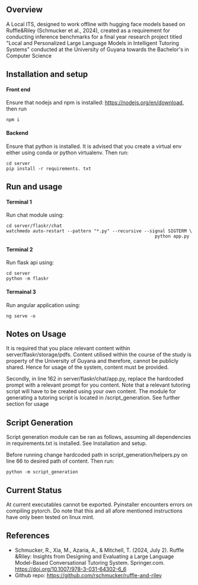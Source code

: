 ## Overview
A Local ITS, designed to work offline with hugging face models based on Ruffle&Riley (Schmucker et al., 2024), created as a requirement for conducting inference benchmarks for a final year research project titled "Local and Personalized Large Language Models in Intelligent Tutoring Systems" conducted at the University of Guyana towards the Bachelor's in Computer Science

## Installation and setup
#### Front end
Ensure that nodejs and npm is installed: https://nodejs.org/en/download, then run
```
npm i
```
#### Backend

Ensure that python is installed. It is advised that you create a virtual env either using conda or python virtualenv. Then run:

```
cd server
pip install -r requirements. txt
```

## Run and usage

#### Terminal 1
Run chat module using:
```
cd server/flaskr/chat
watchmedo auto-restart --pattern "*.py" --recursive --signal SIGTERM \
                                                        python app.py
```

#### Terminal 2
Run flask api using:
```
cd server
python -m flaskr
```

#### Termainal 3
Run angular application using:
```
ng serve -o
```

## Notes on Usage
It is required that you place relevant content within server/flaskr/storage/pdfs. Content utilised within the course of the study is property of the University of Guyana and therefore, cannot be publicly shared. Hence for usage of the system, content must be provided.

Secondly, in line 162 in server/flaskr/chat/app.py, replace the hardcoded prompt with a relevant prompt for you content. Note that a relevant tutoring script will have to be created using your own content. The module for generating a tutoring script is located in /script_generation. See further section for usage

## Script Generation
Script generation module can be ran as follows, assuming all dependencies in requirements.txt is installed. See Installation and setup.

Before running change hardcoded path in script_generation/helpers.py on line 66 to desired path of content. Then run:
```
python -m script_generation
```

## Current Status 
At current executables cannot be exported. Pyinstaller encounters errors on compiling pytorch. Do note that this and all afore mentioned instructions have only been tested on linux mint. 

## References
- Schmucker, R., Xia, M., Azaria, A., & Mitchell, T. (2024, July 2). Ruffle &Riley: Insights from Designing and Evaluating a Large Language Model-Based Conversational Tutoring System. Springer.com. https://doi.org/10.1007/978-3-031-64302-6_6
- Github repo: https://github.com/rschmucker/ruffle-and-riley

